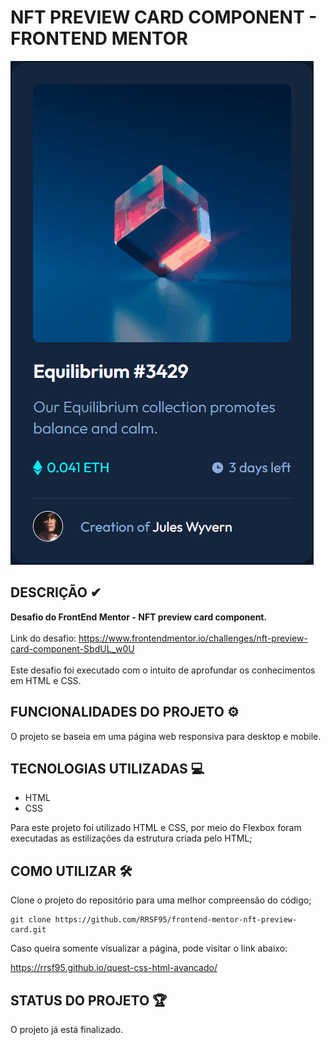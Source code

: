 # NFT PREVIEW CARD COMPONENT - FRONTEND MENTOR

[<img src = "src/images/nft-preview.gif" alt="gif da versão desktop da página">](https://rrsf95.github.io/quest-css-html-avancado/)


## DESCRIÇÃO ✔
<strong>Desafio do FrontEnd Mentor - NFT preview card component.</strong>
<br><br> 
Link do desafio:
https://www.frontendmentor.io/challenges/nft-preview-card-component-SbdUL_w0U
<br><br>
Este desafio foi executado com o intuito de aprofundar os conhecimentos em HTML e CSS.

## FUNCIONALIDADES DO PROJETO ⚙
O projeto se baseia em uma página web responsiva para desktop e mobile.

## TECNOLOGIAS UTILIZADAS 💻
- HTML
- CSS

Para este projeto foi utilizado HTML e CSS, por meio do Flexbox foram executadas as estilizações da estrutura criada pelo  HTML;

## COMO UTILIZAR 🛠
Clone o projeto do repositório para uma melhor compreensão do código;

```
git clone https://github.com/RRSF95/frontend-mentor-nft-preview-card.git
```

Caso queira somente visualizar a página, pode visitar o link abaixo:

https://rrsf95.github.io/quest-css-html-avancado/

## STATUS DO PROJETO 🏆
O projeto já está finalizado.


